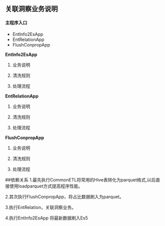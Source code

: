 ## 关联洞察业务说明

#### 主程序入口
* EntInfo2EsApp
* EntRelationApp
* FlushConpropApp

**EntInfo2EsApp**

1. 业务说明

2. 清洗规则

3. 处理流程

**EntRelationApp**

1. 业务说明

2. 清洗规则

3. 处理流程


**FlushConpropApp**

1. 业务说明

2. 清洗规则

3. 处理流程

##依赖关系
 1.最先执行CommonETL将常用的Hive表转化为parquet格式,以后直接使用loadparquet方式提高程序性能。
 
 2.其次执行FlushConpropApp，将占比数据刷入为parquet。
 
 3.执行EntRelation，关联洞察业务。
 
 4.执行EntInfo2EsApp 将最新数据刷入Es5






